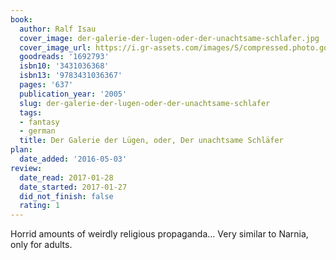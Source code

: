 ```yaml
---
book:
  author: Ralf Isau
  cover_image: der-galerie-der-lugen-oder-der-unachtsame-schlafer.jpg
  cover_image_url: https://i.gr-assets.com/images/S/compressed.photo.goodreads.com/books/1186999380l/1692793._SY475_.jpg
  goodreads: '1692793'
  isbn10: '3431036368'
  isbn13: '9783431036367'
  pages: '637'
  publication_year: '2005'
  slug: der-galerie-der-lugen-oder-der-unachtsame-schlafer
  tags:
  - fantasy
  - german
  title: Der Galerie der Lügen, oder, Der unachtsame Schläfer
plan:
  date_added: '2016-05-03'
review:
  date_read: 2017-01-28
  date_started: 2017-01-27
  did_not_finish: false
  rating: 1
---
```


Horrid amounts of weirdly religious propaganda... Very similar to Narnia, only for adults.
